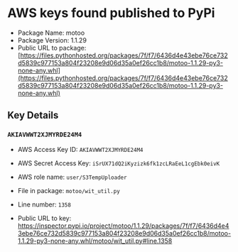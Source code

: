 # AWS keys found published to PyPi

* Package Name: motoo
* Package Version: 1.1.29
* Public URL to package: [https://files.pythonhosted.org/packages/7f/f7/6436d4e43ebe76ce732d5839c977153a804f23208e9d06d35a0ef26cc1b8/motoo-1.1.29-py3-none-any.whl](https://files.pythonhosted.org/packages/7f/f7/6436d4e43ebe76ce732d5839c977153a804f23208e9d06d35a0ef26cc1b8/motoo-1.1.29-py3-none-any.whl)

## Key Details

### `AKIAVWWT2XJMYRDE24M4`

* AWS Access Key ID: `AKIAVWWT2XJMYRDE24M4`
* AWS Secret Access Key: `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` 
* AWS role name: `user/S3TempUploader`
* File in package: `motoo/wit_util.py`
* Line number: `1358`

* Public URL to key: https://inspector.pypi.io/project/motoo/1.1.29/packages/7f/f7/6436d4e43ebe76ce732d5839c977153a804f23208e9d06d35a0ef26cc1b8/motoo-1.1.29-py3-none-any.whl/motoo/wit_util.py#line.1358



